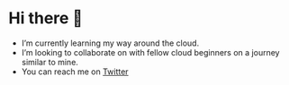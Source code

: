 # Hi there 👋
- I’m currently learning my way around the cloud.
- I’m looking to collaborate on with fellow cloud beginners on a journey similar to mine.
- You can reach me on [Twitter](https://twitter.com/uwaitthere)
